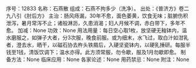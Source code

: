 序号：12833
名称：石燕散
组成：石燕不拘多少（洗净）。
出处：《普济方》卷二九八引《肘后方》
主治：肠风痔漏，30年不愈，面色萎黄，饮食无味；脏腑伤积泄泻，暑月常泻不止；诸般淋沥，久患消渴；妇人月候不调，赤白带下，多年不愈。
加减：None
功效：None
用法用量：每日空心取1枚，放坚硬无釉钵内，温水磨服之，如弹子大者，分3次服，晚食前服。或为细末，水飞过，取白汁如泔乳者，澄去水，晒干，以磁石协去杵头铁屑后，入硬坚瓷钵内，以硬乳捶研。每服半钱至1钱，清饭饮调下；温水亦得。此方须常服，勿令歇，服及1月勿歇即愈。
制备方法：None
临床应用：None
各家论述：None
用药禁忌：None
附注：None
